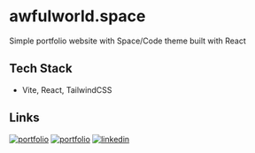 # awfulworld.space

Simple portfolio website with Space/Code theme built with React

## Tech Stack

- Vite, React, TailwindCSS

## Links

[![portfolio](https://img.shields.io/badge/GitHub-rvyk-100000?style=for-the-badge&logo=github&logoColor=white)](https://github.com/rvyk/)
[![portfolio](https://img.shields.io/badge/Github-majekpl0770-100000?style=for-the-badge&logo=github&logoColor=white)](https://github.com/MajekPL0770/)
[![linkedin](https://img.shields.io/badge/TRY-0A66C2?style=for-the-badge&logoColor=white)](https://awfulworld.space/)
